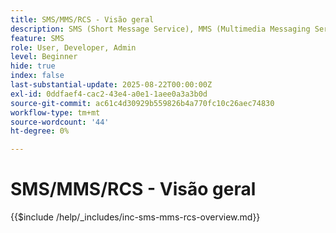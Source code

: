 ```yaml
---
title: SMS/MMS/RCS - Visão geral
description: SMS (Short Message Service), MMS (Multimedia Messaging Service) e RCS (Rich Communication Services) são canais de mensagens móveis que permitem alcançar os usuários diretamente em seu número de telefone — sem exigir uma conexão de aplicativo ou Internet (SMS/MMS)
feature: SMS
role: User, Developer, Admin
level: Beginner
hide: true
index: false
last-substantial-update: 2025-08-22T00:00:00Z
exl-id: 0ddfaef4-cac2-43e4-a0e1-1aee0a3a3b0d
source-git-commit: ac61c4d30929b559826b4a770fc10c26aec74830
workflow-type: tm+mt
source-wordcount: '44'
ht-degree: 0%

---
```


# SMS/MMS/RCS - Visão geral

{{$include /help/_includes/inc-sms-mms-rcs-overview.md}}

